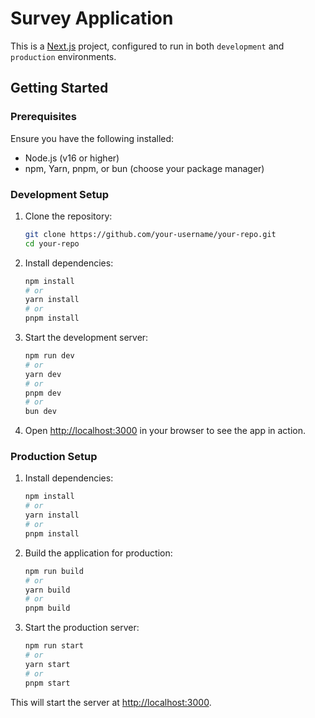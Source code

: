 # Survey Application

This is a [Next.js](https://nextjs.org/) project, configured to run in both `development` and `production` environments.

## Getting Started

### Prerequisites

Ensure you have the following installed:

- Node.js (v16 or higher)
- npm, Yarn, pnpm, or bun (choose your package manager)

### Development Setup

1. Clone the repository:

   ```bash
   git clone https://github.com/your-username/your-repo.git
   cd your-repo
   ```

2. Install dependencies:

   ```bash
   npm install
   # or
   yarn install
   # or
   pnpm install
   ```

3. Start the development server:

   ```bash
   npm run dev
   # or
   yarn dev
   # or
   pnpm dev
   # or
   bun dev
   ```

4. Open [http://localhost:3000](http://localhost:3000) in your browser to see the app in action.

### Production Setup

1. Install dependencies:

   ```bash
   npm install
   # or
   yarn install
   # or
   pnpm install
   ```

2. Build the application for production:

   ```bash
   npm run build
   # or
   yarn build
   # or
   pnpm build
   ```

3. Start the production server:
   ```bash
   npm run start
   # or
   yarn start
   # or
   pnpm start
   ```

This will start the server at [http://localhost:3000](http://localhost:3000).
